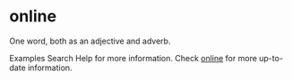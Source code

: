 # online

One word, both as an adjective and adverb.

Examples
Search Help for more information.
Check [online](http://example.com/) for more up-to-date information.
